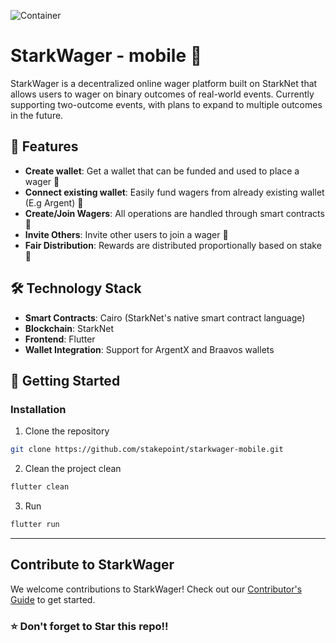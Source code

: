 
<p align="center">
  
  ![Container](https://github.com/user-attachments/assets/9bff87ad-48d6-4237-8139-81d9ff94ede8)
</p>

# StarkWager - mobile 🎲

StarkWager is a decentralized online wager platform built on StarkNet that allows users to wager on binary outcomes of real-world events. Currently supporting two-outcome events, with plans to expand to multiple outcomes in the future.

## 🌟 Features

- **Create wallet**: Get a wallet that can be funded and used to place a wager 🚧
- **Connect existing wallet**: Easily fund wagers from already existing wallet (E.g Argent)  🚧
- **Create/Join Wagers**: All operations are handled through smart contracts  🚧
- **Invite Others**: Invite other users to join a wager  🚧
- **Fair Distribution**: Rewards are distributed proportionally based on stake  🚧


## 🛠 Technology Stack

- **Smart Contracts**: Cairo (StarkNet's native smart contract language)
- **Blockchain**: StarkNet
- **Frontend**: Flutter
- **Wallet Integration**: Support for ArgentX and Braavos wallets


## 🚀 Getting Started

### Installation

1. Clone the repository
```bash
git clone https://github.com/stakepoint/starkwager-mobile.git
```
2. Clean the project clean 
```bash
flutter clean 
```
3. Run 
```bash
flutter run
```
---


## Contribute to StarkWager
We welcome contributions to StarkWager! Check out our [Contributor's Guide](https://github.com/stakepoint/stark-wager-mobile/blob/dev/CONTRIBUTING.md) to get started.

### ⭐ Don't forget to Star this repo!!

